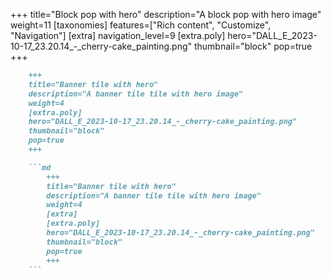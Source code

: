 +++
title="Block pop with hero"
description="A block pop with hero image"
weight=11
[taxonomies]
features=["Rich content", "Customize", "Navigation"]
[extra]
navigation_level=9
[extra.poly]
hero="DALL_E_2023-10-17_23.20.14_-_cherry-cake_painting.png"
thumbnail="block"
pop=true
+++

```md
    +++
    title="Banner tile with hero"
    description="A banner tile tile with hero image"
    weight=4
    [extra.poly]
    hero="DALL_E_2023-10-17_23.20.14_-_cherry-cake_painting.png"
    thumbnail="block"
    pop=true
    +++

    ```md
        +++
        title="Banner tile with hero"
        description="A banner tile tile with hero image"
        weight=4
        [extra]
        [extra.poly]
        hero="DALL_E_2023-10-17_23.20.14_-_cherry-cake_painting.png"
        thumbnail="block"
        pop=true
        +++
    ```
```